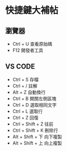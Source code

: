 # 快捷鍵大補帖

## 瀏覽器

- Ctrl + U 查看原始碼
- F12 開發者工具

## VS CODE

- Ctrl + S 存檔
- Ctrl + / 註解
- Alt  + Z 自動換行
- Ctrl + B 開關左側區塊
- Ctrl + D 選取相同文字
- Ctrl + L 選取行
- Ctrl + Z 回復
- Ctrl + Shift + Z 往前
- Ctrl + Shift + K 刪除行
- Alt + Shift + 下 向下複製
- Alt + Shift + 上 向上複製
  